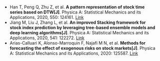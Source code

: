 * Han T, Peng Q, Zhu Z, et al. <b>A pattern representation of stock time series based on DTW[J]</b>. Physica A: Statistical Mechanics and its Applications, 2020, 550: 124161. [Link](https://www.sciencedirect.com/science/article/pii/S0378437120300157)
* Jiang M, Liu J, Zhang L, et al. <b>An improved Stacking framework for stock index prediction by leveraging tree-based ensemble models and deep learning algorithms[J]</b>. Physica A: Statistical Mechanics and its Applications, 2020, 541: 122272. [Link](https://www.sciencedirect.com/science/article/pii/S0378437119313093)
* Arias-Calluari K, Alonso-Marroquin F, Najafi M N, et al. <b>Methods for forecasting the effect of exogenous risks on stock markets[J]</b>. Physica A: Statistical Mechanics and its Applications, 2020: 125587. [Link](https://www.sciencedirect.com/science/article/pii/S0378437120308852)
